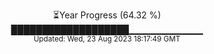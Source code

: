 <p align="center">
⏳Year Progress (64.32 %) <br>
███████████████████▁▁▁▁▁▁▁▁▁▁▁ <br>
<sub>Updated: Wed, 23 Aug 2023 18:17:49 GMT</sub>
</p>

